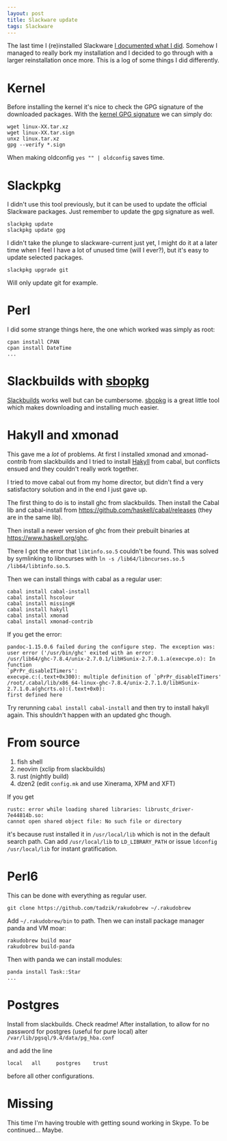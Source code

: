 ```yaml
---
layout: post
title: Slackware update
tags: Slackware
---
```


The last time I (re)installed Slackware [I documented what I did][reinstall]. Somehow I managed to really bork my installation and I decided to go through with a larger reinstallation once more. This is a log of some things I did differently.

# Kernel

Before installing the kernel it's nice to check the GPG signature of the downloaded packages. With the [kernel GPG signature][] we can simply do:

```{.bash}
wget linux-XX.tar.xz
wget linux-XX.tar.sign
unxz linux.tar.xz
gpg --verify *.sign
```

When making oldconfig `yes "" | oldconfig` saves time.

# Slackpkg

I didn't use this tool previously, but it can be used to update the official Slackware packages. Just remember to update the gpg signature as well.

```{.bash}
slackpkg update
slackpkg update gpg
```

I didn't take the plunge to slackware-current just yet, I might do it at a later time when I feel I have a lot of unused time (will I ever?), but it's easy to update selected packages.

```{.bash}
slackpkg upgrade git
```

Will only update git for example.

# Perl

I did some strange things here, the one which worked was simply as root:

```{.bash}
cpan install CPAN
cpan install DateTime
...
```

# Slackbuilds with [sbopkg][]

[Slackbuilds][] works well but can be cumbersome. [sbopkg][] is a great little tool which makes downloading and installing much easier.


# Hakyll and xmonad

This gave me a *lot* of problems. At first I installed xmonad and xmonad-contrib from slackbuilds and I tried to install [Hakyll][] from cabal, but conflicts ensued and they couldn't really work together.

I tried to move cabal out from my home director, but didn't find a very satisfactory solution and in the end I just gave up.

The first thing to do is to install ghc from slackbuilds. Then install the Cabal lib and cabal-install from <https://github.com/haskell/cabal/releases> (they are in the same lib).

Then install a newer version of ghc from their prebuilt binaries at <https://www.haskell.org/ghc>.

There I got the error that `libtinfo.so.5` couldn't be found. This was solved by symlinking to libncurses with `ln -s /lib64/libncurses.so.5 /lib64/libtinfo.so.5`.

Then we can install things with cabal as a regular user:

```{.bash}
cabal install cabal-install
cabal install hscolour
cabal install missingH
cabal install hakyll
cabal install xmonad
cabal install xmonad-contrib
```

If you get the error:

```
pandoc-1.15.0.6 failed during the configure step. The exception was:
user error ('/usr/bin/ghc' exited with an error:
/usr/lib64/ghc-7.8.4/unix-2.7.0.1/libHSunix-2.7.0.1.a(execvpe.o): In function
`pPrPr_disableITimers':
execvpe.c:(.text+0x300): multiple definition of `pPrPr_disableITimers'
/root/.cabal/lib/x86_64-linux-ghc-7.8.4/unix-2.7.1.0/libHSunix-2.7.1.0.a(ghcrts.o):(.text+0x0):
first defined here
```

Try rerunning `cabal install cabal-install` and then try to install hakyll again. This shouldn't happen with an updated ghc though.

# From source

1. fish shell
2. neovim (xclip from slackbuilds)
3. rust (nightly build)
4. dzen2 (edit `config.mk` and use Xinerama, XPM and XFT)

If you get

```
rustc: error while loading shared libraries: librustc_driver-7e44814b.so:
cannot open shared object file: No such file or directory
```

it's because rust installed it in `/usr/local/lib` which is not in the default search path. Can add `/usr/local/lib` to `LD_LIBRARY_PATH` or issue `ldconfig /usr/local/lib` for instant gratification.

# Perl6

This can be done with everything as regular user.

```{.bash}
git clone https://github.com/tadzik/rakudobrew ~/.rakudobrew
```

Add `~/.rakudobrew/bin` to path.  Then we can install package manager panda and VM moar:

```{.bash}
rakudobrew build moar
rakudobrew build-panda
```

Then with panda we can install modules:

```{.bash}
panda install Task::Star
...
```

# Postgres

Install from slackbuilds. Check readme!  After installation, to allow for no password for postgres (useful for pure local) alter `/var/lib/pgsql/9.4/data/pg_hba.conf`

and add the line

```
local   all     postgres    trust
```

before all other configurations.

# Missing

This time I'm having trouble with getting sound working in Skype. To be continued... Maybe.

[reinstall]: /blog/2014/07/05/reinstalling_slackware/ "Reinstalling Slackware"
[kernel GPG signature]: https://www.kernel.org/signature.html "kernel.org signature"
[sbopkg]: http://www.sbopkg.org/ "sbopkg"
[slackbuilds]: http://slackbuilds.org/ "Slackbuilds"
[Hakyll]: https://github.com/jaspervdj/hakyll "Hakyll"

